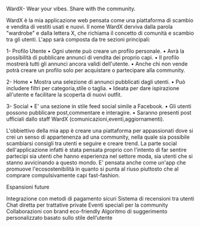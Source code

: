 WardX- Wear your vibes. Share with the community.

WardX è la mia applicazione web pensata come una piattaforma di scambio e vendita di vestiti usati e nuovi.
Il nome WardX derviva dalla parola "wardrobe" e dalla lettera X, che richiama il concetto di comunità e scambio tra gli utenti.
L'app sarà composta da tre sezioni principali:

1- Profilo Utente
• Ogni utente può creare un profilo personale.
• Avrà la possibilità di pubblicare annunci di vendita dei proprio capi.
• Il profilo mostrerà tutti gli annunci ancora validi dell'utente.
• Anche chi non vende potrà creare un profilo solo per acquistare o partecipare alla community.

2- Home
• Mostra una selezione di annunci pubblicati dagli utenti.
• Può includere filtri per categoria,stile o taglia.
• Ideata per dare ispirazione all'utente e facilitare la scoperta di nuovi outfit.

3- Social
• E' una sezione in stile feed social simile a Facebook.
• Gli utenti possono pubblicare post,commentare e interagire.
• Saranno presenti post ufficiali dallo staff WardX (comunicazioni,eventi,aggiornamenti).

L'obbiettivo della mia app è creare una piattaforma per appassionati dove si crei un senso di appartenenza ad una community,
nella quale sia possibile scambiarsi consigli tra utenti e seguire e creare trend.
La parte social dell'applicazione infatti è stata pensata proprio con l'intento di far sentire partecipi sia utenti che hanno 
esperienza nel settore moda, sia utenti che si stanno avvicinando a questo mondo.
E' pensata anche come un'app che promuove l'ecosostenibilità in quanto si punta al riuso piuttosto che al comprare compulsivamente 
capi fast-fashion.


Espansioni future

Integrazione con metodi di pagamento sicuri
Sistema di recensioni tra utenti
Chat diretta per trattative private
Eventi speciali per la community
Collaborazioni con brand eco-friendly
Algoritmo di suggerimento personalizzato basato sullo stile dell’utente







